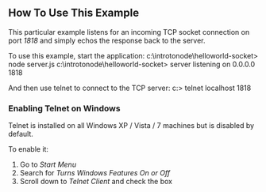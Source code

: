 How To Use This Example
--------

This particular example listens for an incoming TCP socket 
connection on port *1818* and simply echos the response back to the server.

To use this example, start the application:
    c:\introtonode\helloworld-socket> node server.js
    c:\introtonode\helloworld-socket> server listening on 0.0.0.0 1818

And then use telnet to connect to the TCP server:
    c:\> telnet localhost 1818

### Enabling Telnet on Windows ###
Telnet is installed on all Windows XP / Vista / 7 machines but is disabled by default.

To enable it:
1. Go to *Start Menu*
2. Search for *Turns Windows Features On or Off*
3. Scroll down to *Telnet Client* and check the box